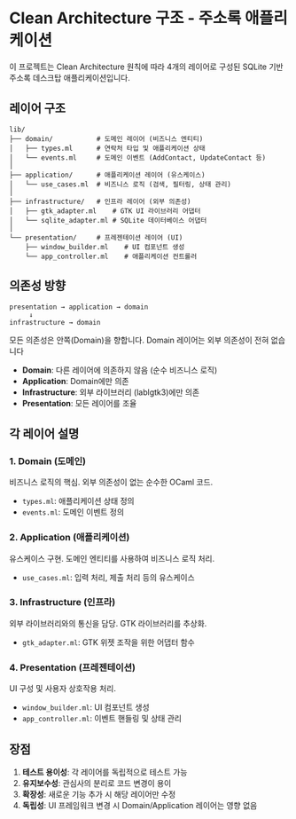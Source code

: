 # Clean Architecture 구조 - 주소록 애플리케이션

이 프로젝트는 Clean Architecture 원칙에 따라 4개의 레이어로 구성된 SQLite 기반 주소록 데스크탑 애플리케이션입니다.

## 레이어 구조

```
lib/
├── domain/           # 도메인 레이어 (비즈니스 엔티티)
│   ├── types.ml      # 연락처 타입 및 애플리케이션 상태
│   └── events.ml     # 도메인 이벤트 (AddContact, UpdateContact 등)
│
├── application/      # 애플리케이션 레이어 (유스케이스)
│   └── use_cases.ml  # 비즈니스 로직 (검색, 필터링, 상태 관리)
│
├── infrastructure/   # 인프라 레이어 (외부 의존성)
│   ├── gtk_adapter.ml    # GTK UI 라이브러리 어댑터
│   └── sqlite_adapter.ml # SQLite 데이터베이스 어댑터
│
└── presentation/     # 프레젠테이션 레이어 (UI)
    ├── window_builder.ml    # UI 컴포넌트 생성
    └── app_controller.ml    # 애플리케이션 컨트롤러
```

## 의존성 방향

```
presentation → application → domain
     ↓
infrastructure → domain
```

모든 의존성은 안쪽(Domain)을 향합니다. Domain 레이어는 외부 의존성이 전혀 없습니다

- **Domain**: 다른 레이어에 의존하지 않음 (순수 비즈니스 로직)
- **Application**: Domain에만 의존
- **Infrastructure**: 외부 라이브러리 (lablgtk3)에만 의존
- **Presentation**: 모든 레이어를 조율

## 각 레이어 설명

### 1. Domain (도메인)
비즈니스 로직의 핵심. 외부 의존성이 없는 순수한 OCaml 코드.

- `types.ml`: 애플리케이션 상태 정의
- `events.ml`: 도메인 이벤트 정의

### 2. Application (애플리케이션)
유스케이스 구현. 도메인 엔티티를 사용하여 비즈니스 로직 처리.

- `use_cases.ml`: 입력 처리, 제출 처리 등의 유스케이스

### 3. Infrastructure (인프라)
외부 라이브러리와의 통신을 담당. GTK 라이브러리를 추상화.

- `gtk_adapter.ml`: GTK 위젯 조작을 위한 어댑터 함수

### 4. Presentation (프레젠테이션)
UI 구성 및 사용자 상호작용 처리.

- `window_builder.ml`: UI 컴포넌트 생성
- `app_controller.ml`: 이벤트 핸들링 및 상태 관리

## 장점

1. **테스트 용이성**: 각 레이어를 독립적으로 테스트 가능
2. **유지보수성**: 관심사의 분리로 코드 변경이 용이
3. **확장성**: 새로운 기능 추가 시 해당 레이어만 수정
4. **독립성**: UI 프레임워크 변경 시 Domain/Application 레이어는 영향 없음
